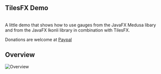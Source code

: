 ## TilesFX Demo
<br>
A little demo that shows how to use gauges from the JavaFX Medusa libary and
from the JavaFX Ikonli library in combination with TilesFX.

Donations are welcome at [Paypal](https://github.com/Londjide/tilesfxdemo/releases)

## Overview
![Overview](https://github.com/Londjide/tilesfxdemo/releases)
